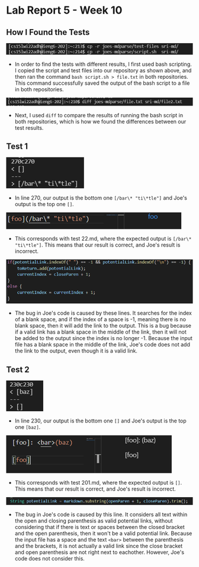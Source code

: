 
# Lab Report 5 - Week 10

## How I Found the Tests

![Image](lab5pic2.png)
* In order to find the tests with different results, I first used bash scripting. I copied the script and test files into our repository as shown above, and then ran the command `bash script.sh > file.txt` in both repositories. This command successfully saved the output of the bash script to a file in both repositories.

![Image](lab5pic1.png)
* Next, I used `diff` to compare the results of running the bash script in both repositories, which is how we found the differences between our test results.

## Test 1

![Image](lab5pic3.png)
* In line 270, our output is the bottom one `[/bar\* "ti\*tle"]` and Joe's output is the top one `[]`. 

![Image](lab5pic4.png)
* This corresponds with test 22.md, where the expected output is `[/bar\* "ti\*tle"]`. This means that our result is correct, and Joe's result is incorrect.

![Image](lab5pic5.png)
* The bug in Joe's code is caused by these lines. It searches for the index of a blank space, and if the index of a space is -1, meaning there is no blank space, then it will add the link to the output. This is a bug because if a valid link has a blank space in the middle of the link, then it will not be added to the output since the index is no longer -1. Because the input file has a blank space in the middle of the link, Joe's code does not add the link to the output, even though it is a valid link.

## Test 2

![Image](lab5pic7.png)
* In line 230, our output is the bottom one `[]` and Joe's output is the top one `[baz]`.

![Image](lab5pic6.png)
* This corresponds with test 201.md, where the expected output is `[]`. This means that our result is correct, and Joe's result is incorrect.

![Image](lab5pic8.png)
* The bug in Joe's code is caused by this line. It considers all text within the open and closing parenthesis as valid potential links, without considering that if there is text or spaces between the closed bracket and the open parenthesis, then it won't be a valid potential link. Because the input file has a space and the text `<bar>` between the parenthesis and the brackets, it is not actually a valid link since the close bracket and open parenthesis are not right next to eachother. However, Joe's code does not consider this.



